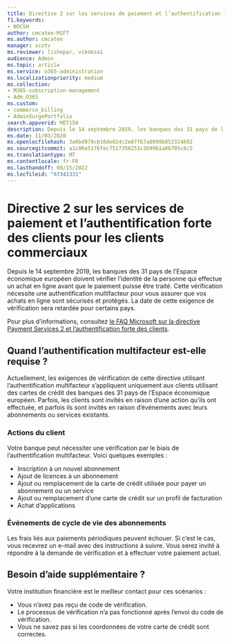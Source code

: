 ```yaml
---
title: Directive 2 sur les services de paiement et l’authentification forte des clients pour les clients commerciaux
f1.keywords:
- NOCSH
author: cmcatee-MSFT
ms.author: cmcatee
manager: scotv
ms.reviewer: lishepar, vikdesai
audience: Admin
ms.topic: article
ms.service: o365-administration
ms.localizationpriority: medium
ms.collection:
- M365-subscription-management
- Adm_O365
ms.custom:
- commerce_billing
- AdminSurgePortfolio
search.appverid: MET150
description: Depuis le 14 septembre 2019, les banques des 31 pays de l’Espace économique européen doivent vérifier l’identité de la personne qui effectue un achat en ligne avant que le paiement puisse être traité.
ms.date: 11/03/2020
ms.openlocfilehash: 3a0bd979cb16de024c2e87f67a8099b952324692
ms.sourcegitcommit: a1c86e51f6fec7517356251c3b99b1a86705c8c5
ms.translationtype: MT
ms.contentlocale: fr-FR
ms.lasthandoff: 08/15/2022
ms.locfileid: "67341331"
---
```

# <a name="payment-services-directive-2-and-strong-customer-authentication-for-commercial-customers"></a>Directive 2 sur les services de paiement et l’authentification forte des clients pour les clients commerciaux

Depuis le 14 septembre 2019, les banques des 31 pays de l’Espace économique européen doivent vérifier l’identité de la personne qui effectue un achat en ligne avant que le paiement puisse être traité. Cette vérification nécessite une authentification multifacteur pour vous assurer que vos achats en ligne sont sécurisés et protégés. La date de cette exigence de vérification sera retardée pour certains pays.

Pour plus d’informations, consultez [le FAQ Microsoft sur la directive Payment Services 2 et l’authentification forte des clients](https://support.microsoft.com/help/4517854/microsoft-account-open-banking-customer-authentication).

## <a name="when-is-multi-factor-authentication-required"></a>Quand l’authentification multifacteur est-elle requise ?

Actuellement, les exigences de vérification de cette directive utilisant l’authentification multifacteur s’appliquent uniquement aux clients utilisant des cartes de crédit des banques des 31 pays de l’Espace économique européen. Parfois, les clients sont invités en raison d’une action qu’ils ont effectuée, et parfois ils sont invités en raison d’événements avec leurs abonnements ou services existants.

### <a name="customer-actions"></a>Actions du client

Votre banque peut nécessiter une vérification par le biais de l’authentification multifacteur. Voici quelques exemples :

- Inscription à un nouvel abonnement
- Ajout de licences à un abonnement
- Ajout ou remplacement de la carte de crédit utilisée pour payer un abonnement ou un service
- Ajout ou remplacement d’une carte de crédit sur un profil de facturation
- Achat d’applications

### <a name="subscription-lifecycle-events"></a>Événements de cycle de vie des abonnements

Les frais liés aux paiements périodiques peuvent échouer. Si c’est le cas, vous recevrez un e-mail avec des instructions à suivre. Vous serez invité à répondre à la demande de vérification et à effectuer votre paiement actuel.

## <a name="need-more-help"></a>Besoin d’aide supplémentaire ?

Votre institution financière est le meilleur contact pour ces scénarios :

- Vous n’avez pas reçu de code de vérification.  
- Le processus de vérification n’a pas fonctionné après l’envoi du code de vérification.
- Vous ne savez pas si les coordonnées de votre carte de crédit sont correctes.

